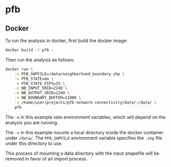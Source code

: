 # pfb

## Docker

To run the analysis in docker, first build the docker image:

```bash
docker build -t pfb .
```

Then run the analysis as follows:

```bash
docker run \
    -e PFB_SHPFILE=/data/neighborhood_boundary.shp \
    -e PFB_STATE=ma \
    -e PFB_STATE_FIPS=25 \
    -e NB_INPUT_SRID=2249 \
    -e NB_OUTPUT_SRID=2249 \
    -e NB_BOUNDARY_BUFFER=11000 \
    -v /home/user/projects/pfb-network-connectivity/data/:/data/ \
    pfb
```

The `-e` in this example sets environment variables, which will depend on the
analysis you are running.

The `-v` in this example mounts a local directory inside the docker container
under `/data/`. The `PFB_SHPFILE` environment variable specifies the `.shp`
file under this directory to use.

This process of mounting a data directory with the input shapefile will be
removed in favor of an import process.
